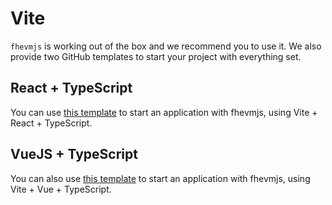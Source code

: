 # Vite

`fhevmjs` is working out of the box and we recommend you to use it. We also provide two GitHub templates to start your project with everything set.

## React + TypeScript

You can use [this template](https://github.com/zama-ai/fhevmjs-react-template) to start an application with fhevmjs, using Vite + React + TypeScript.

## VueJS + TypeScript

You can also use [this template](https://github.com/zama-ai/fhevmjs-vue-template) to start an application with fhevmjs, using Vite + Vue + TypeScript.
